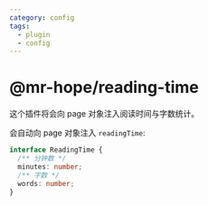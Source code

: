 ```yaml
---
category: config
tags:
  - plugin
  - config
---
```


# @mr-hope/reading-time <MyBadge text="v0.3.0+" />

这个插件将会向 page 对象注入阅读时间与字数统计。

会自动向 page 对象注入 `readingTime`:

```ts
interface ReadingTime {
  /** 分钟数 */
  minutes: number;
  /** 字数 */
  words: number;
}
```
